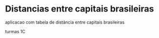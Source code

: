 # Distancias entre capitais brasileiras
aplicacao com tabela de distância entre capitais brasileiras 

turmas 1C